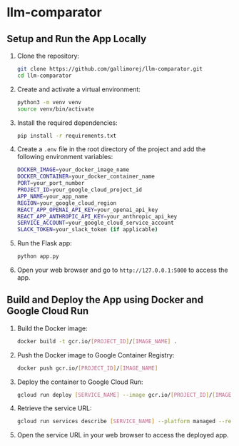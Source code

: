 # llm-comparator

## Setup and Run the App Locally

1. Clone the repository:
    ```sh
    git clone https://github.com/gallimorej/llm-comparator.git
    cd llm-comparator
    ```

2. Create and activate a virtual environment:
    ```sh
    python3 -m venv venv
    source venv/bin/activate
    ```

3. Install the required dependencies:
    ```sh
    pip install -r requirements.txt
    ```

4. Create a `.env` file in the root directory of the project and add the following environment variables:
    ```sh
    DOCKER_IMAGE=your_docker_image_name
    DOCKER_CONTAINER=your_docker_container_name
    PORT=your_port_number
    PROJECT_ID=your_google_cloud_project_id
    APP_NAME=your_app_name
    REGION=your_google_cloud_region
    REACT_APP_OPENAI_API_KEY=your_openai_api_key
    REACT_APP_ANTHROPIC_API_KEY=your_anthropic_api_key
    SERVICE_ACCOUNT=your_google_cloud_service_account
    SLACK_TOKEN=your_slack_token (if applicable)
    ```

5. Run the Flask app:
    ```sh
    python app.py
    ```

6. Open your web browser and go to `http://127.0.0.1:5000` to access the app.

## Build and Deploy the App using Docker and Google Cloud Run

1. Build the Docker image:
    ```sh
    docker build -t gcr.io/[PROJECT_ID]/[IMAGE_NAME] .
    ```

2. Push the Docker image to Google Container Registry:
    ```sh
    docker push gcr.io/[PROJECT_ID]/[IMAGE_NAME]
    ```

3. Deploy the container to Google Cloud Run:
    ```sh
    gcloud run deploy [SERVICE_NAME] --image gcr.io/[PROJECT_ID]/[IMAGE_NAME] --platform managed --region [REGION] --allow-unauthenticated
    ```

4. Retrieve the service URL:
    ```sh
    gcloud run services describe [SERVICE_NAME] --platform managed --region [REGION] --format "value(status.url)"
    ```

5. Open the service URL in your web browser to access the deployed app.
